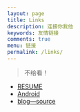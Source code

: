 ```yaml
---
layout: page
title: Links
description: 连接你我他
keywords: 友情链接
comments: true
menu: 链接
permalink: /links/
---
```


> 不给看！

* [RESUME](/images/document/resume.pdf)
* [Android](https://github.com/android)
* [blog—source](http://mazhuang.org)
